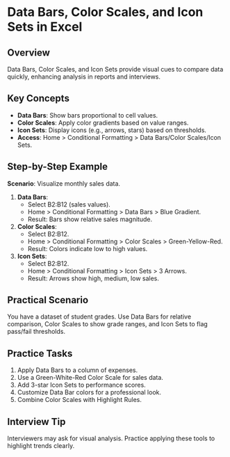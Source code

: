 # Data Bars, Color Scales, and Icon Sets in Excel

## Overview
Data Bars, Color Scales, and Icon Sets provide visual cues to compare data quickly, enhancing analysis in reports and interviews.

## Key Concepts
- **Data Bars**: Show bars proportional to cell values.
- **Color Scales**: Apply color gradients based on value ranges.
- **Icon Sets**: Display icons (e.g., arrows, stars) based on thresholds.
- **Access**: Home > Conditional Formatting > Data Bars/Color Scales/Icon Sets.

## Step-by-Step Example
**Scenario**: Visualize monthly sales data.
1. **Data Bars**:
   - Select B2:B12 (sales values).
   - Home > Conditional Formatting > Data Bars > Blue Gradient.
   - Result: Bars show relative sales magnitude.
2. **Color Scales**:
   - Select B2:B12.
   - Home > Conditional Formatting > Color Scales > Green-Yellow-Red.
   - Result: Colors indicate low to high values.
3. **Icon Sets**:
   - Select B2:B12.
   - Home > Conditional Formatting > Icon Sets > 3 Arrows.
   - Result: Arrows show high, medium, low sales.

## Practical Scenario
You have a dataset of student grades. Use Data Bars for relative comparison, Color Scales to show grade ranges, and Icon Sets to flag pass/fail thresholds.

## Practice Tasks
1. Apply Data Bars to a column of expenses.
2. Use a Green-White-Red Color Scale for sales data.
3. Add 3-star Icon Sets to performance scores.
4. Customize Data Bar colors for a professional look.
5. Combine Color Scales with Highlight Rules.

## Interview Tip
Interviewers may ask for visual analysis. Practice applying these tools to highlight trends clearly.
